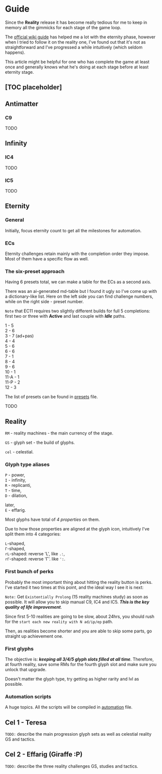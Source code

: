 # Guide

Since the __Reality__ release it has become really tedious for me to keep
in memory all the gimmicks for each stage of the game loop.

The [official wiki guide](https://antimatter-dimensions.fandom.com/wiki/Guide)
has helped me a lot with the eternity phase, however
when I tried to follow it on the reality one, I've found out that it's not
as straightforward and I've progressed a while intuitively (which seldom
happens).  

This article might be helpful for one who has complete the game at least
once and generally knows what he's doing at each stage before at least
eternity stage.

## [TOC placeholder]

## Antimatter

### C9

TODO

## Infinity

### IC4

TODO

### IC5

TODO

## Eternity

### General

Initially, focus eternity count to get all the milestones for automation.

### ECs

Eternity challenges retain mainly with the completion order they impose.
Most of them have a specific flow as well.

### The six-preset approach

Having 6 presets total, we can make a table for the ECs as a second axis.

There was an ai-generated md-table but I found it ugly so I've come up with
a dictionary-like list. Here on the left side you can find challenge numbers,
while on the right side - preset number.

`Note` that EC11 requires two slightly different builds for full 5
completions: first two or three with __Active__ and last couple with
__*Idle*__ paths.

1     -  5  
2     -  6  
3     -  7 (ad+pas)  
4     -  4  
5     -  6  
6     -  6  
7     -  1  
8     -  4  
9     -  6  
10    -  1  
11-A  -  1  
11-P  -  2  
12    -  3  

The list of presets can be found in [presets](presets.md) file.

TODO

## Reality

`RM` - reality machines - the main currency of the stage.

`GS` - glyph set - the build of glyphs.

`cel` - celestial.

### Glyph type aliases

`P` - power,  
`I` - infinity,  
`R` - replicanti,  
`T` - time,  
`D` - dilation,  

later,  
`E` - effarig.

Most glyphs have total of *4 properties* on them.

Due to how those properties are aligned at the glyph icon,
intuitively I've split them into 4 categories:

`L`-shaped,  
`Г`-shaped,  
`rL`-shaped: reverse 'L', like `.:`,  
`rГ`-shaped: reverse 'Г'. like `':`.

### First bunch of perks

Probably the most important thing about hitting the reality button
is perks. I've started it two times at this point, and the ideal way
I see it is next:

`Note:` Get `Existentially Prolong` (15 reality machines study)
as soon as possible. It will allow you to skip manual C9, IC4 and IC5.
__*This is the key quality of life improvement*__.

Since first 5-10 realities are going to be slow, about 24hrs, you should
rush for the `start each new reality with N ad/ip/ep` path.

Then, as realities become shorter and you are able to skip some parts,
go straight up achievement one.

### First glyphs

The objective is: __*keeping all 3/4/5 glyph slots filled at all time*__.
Therefore, at fourth reality, save some RMs for the fourth glyph slot
and make sure you unlock that upgrade.

Doesn't matter the glyph type, try getting as higher rarity and lvl
as possible.

### Automation scripts

A huge topics. All the scripts will be compiled in
[automation](.automation) file.

## Cel 1 - Teresa

`TODO:` describe the main progression glyph sets as well as celestial
reality GS and tactics.

## Cel 2 - Effarig (Giraffe :P)

`TODO:` describe the three reality challenges GS, studies and
tactics.
